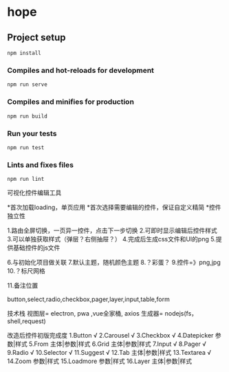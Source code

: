 # hope

## Project setup
```
npm install
```

### Compiles and hot-reloads for development
```
npm run serve
```

### Compiles and minifies for production
```
npm run build
```

### Run your tests
```
npm run test
```

### Lints and fixes files
```
npm run lint
```






可视化控件编辑工具

*首次加载loading，单页应用
*首次选择需要编辑的控件，保证自定义精简
*控件独立性

1.路由全屏切换，一页异一控件，点击下一步切换
2.可即时显示编辑后控件样式
3.可以单独获取样式（弹层？右侧抽屉？）
4.完成后生成css文件和UI的png
5.提供基础控件的js文件

6.与初始化项目做关联
7.默认主题，随机颜色主题
8.？彩蛋？
9.控件=》png,jpg
10.？标尺网格

11.备注位置

button,select,radio,checkbox,pager,layer,input,table,form


技术栈
视图层= electron, pwa ,vue全家桶, axios
生成器= nodejs(fs，shell,request)





改造后控件初版完成度
1.Button √
2.Carousel √
3.Checkbox √
4.Datepicker 参数|样式
5.From 主体|参数|样式
6.Grid 主体|参数|样式
7.Input √
8.Pager √
9.Radio √
10.Selector √
11.Suggest √
12.Tab 主体|参数|样式
13.Textarea √
14.Zoom 参数|样式
15.Loadmore 参数|样式
16.Layer 主体|参数|样式